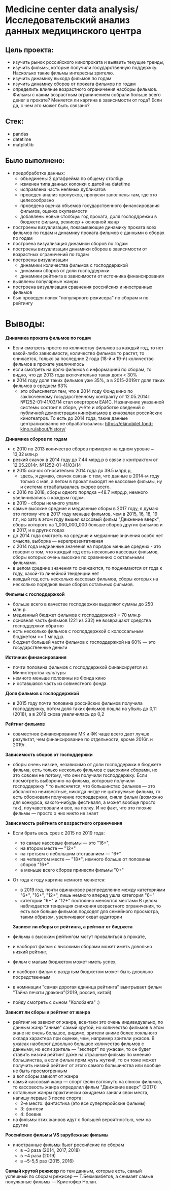 # Medicine center data analysis/ Исследовательский анализ данных медицинского центра

## Цель проекта:
* изучить рынок российского кинопроката и выявить текущие тренды,
* изучить фильмы, которые получили государственную поддержку. Насколько такие фильмы интересны зрителю.
* изучить динамику выхода фильмов по годам
* изучить динамику сборов от проката фильмов по годам
* определить влияние возрастного ограничения насборы фильмов. Фильмы с каким возрастным ограничением собрали больше всего денег в прокате? Меняется ли картина в зависимости от года? Если да, с чем это может быть связано?

## Стек:
* pandas
* datetime
* matplotlib

## Было выполнено:
* предобработка данных:
  * объединены 2 датафрейма по общему столбцу
  * изменен типа данных колонки с датой на datetime
  * исправлена часть неявных дубликатов
  * проведен анализ пропусков, пропуски заполнены там, где это целесообразно
  * проведена оценка объемов государственного финансирования фильмов, оценка окупаемости
  * добавлены новые столбцы: год проката, доля господдрежки в бюджете фильма, режисер + основной жанр
* построены визуализации, показывающие динамику проката всех фильмов по годам и динамику проката фильмов с данными о сборах по годам
* построена визуализация динамики сборов по годам
* построены визуализации динамики сборов в зависимости от возрастных ограничений по годам
* построены визуализации 
  * динамики количества фильмов с господдержкой
  * динамики сборов от доли господдержки
  * динамики рейтинга в зависимости от источника финансирования
* выявлены популярные жанры
* построена визуализация сравнения российских и иностранных фильмов
* был проведен поиск "популярного режисера" по сборам и по рейтингу

# Выводы:
**Динамика проката фильмов по годам**
* Если смотреть просто по количеству фильмов за каждый год, то нет какой-либо зависимости, количество фильмов то растет, то снижается, только за последние 2 года (18-й и 19-й) количество фильмов в прокате увеличилось
* если смотреть на долю фильмов с информацией по сборам, то видно, что до 2013 года включительно такая доля < 30%
* в 2014 году доля таких фильмов уже 35%, а в 2015-2019гг доля таких фильмов в среднем 63%
   - это объясняется тем, что в 2014 году Фонд кино по заключенному государственному контракту от 12.05.2014г. №1252-01-41/03/14 стал опертором ЕАИС. Назначение указанной системы состоит в сборе, учёте и обработке сведений о публичной демонстрации кинофильмов в кинозалах российских кинотеатров. То есть до 2014 года, такие данные централизованно не обрабатывались: https://ekinobilet.fond-kino.ru/about/history/

**Динамика сборов по годам**
* с 2010 по 2013 количество сборов примерно на одном уровне ~ 13,32 млн.р
* резкий скачок в 2014 году до 7.44 млрд.р в связи с контрактом от 12.05.2014г. №1252-01-41/03/14
* в 2015 скачок относительно 2014 года до 39.5 млрд.р,
  - здесь, я думаю, скачок связан с тем, что данные в 2014-м году только с мая, а летом в прокат выходят не кассовые фильмы, ну и система отрабатывалась скорее всего.
* с 2016 по 2018, сборы одного порядка ~48.7 млрд.р, немного увеличивались с каждым годом.
* в 2019 - сборы немного упали
* самые высокие средние и медианные сборы в 2017 году, я думаю это потому что в 2017 году меньше фильмов, чем в 2015, 16, 18, 19 г.г., но зато в этом году вышел кассовый фильм "Движение вверх", сборы которого на 1_000_000_000 больше сборов других фильмов и в 2017, и в других годах
* до 2014 года смотреть на средние и медианные значения особо нет смысла, выборка — нерепрезентативная
* с 2014 года медианные значения на порядок меньше средних - это говорит о том, что каждый год есть несколько кассовых фильмов, сборы которых очень высокие по сравнению с остальными фильмами.
* в целом средние значения то снижаются, то поднимаются от года к году, какой-то линейной тенденции нет
* каждый год есть несколько кассовых фильмов, сборы которых на несколько порядков выше сборов остальных фильмов.


**Фильмы с господдержкой** 
* больше всего в качестве господержки выделяют суммы до 250 млн.р.
* медианный бюджет фильмов с господдержкой = 70 млн.р
* основная часть фильмов (221 из 332) не возвращают средства господдержки обратно
* есть несколько фильмов с господдержкой с колоссальным бюджетом >= 1 млрд.р.
* бюджет большей части фильмов с господдержкой на 60% — это государственные деньги

**Источник финансирования**
  - почти половина фильмов с господдержкой финансируется из Министерства культуры 
  - немного меньше половины из Фонда кино
  - и оставшаяся часть из совместного фонда
  
**Доля фильмов с господдержкой**
  - в 2015 году почти половина российских фильмов получила господдержку, потом доля таких фильмов пошла на убыль до 0,11 (2018), а в 2019 снова увеличилась до 0,2
  
**Рейтинг фильмов**  
  - совместное финансирование МК и ФК чаще всего дает лучше результат, чем финансирование по отдельности, кроме 2016г. и 2019г.
  

**Зависимость сборов от господдержки**
* сборы очень низкие, независимо от доли господдержки в бюджете фильма, есть только несколько фильмов с высокими сборами, но это совсем не потому, что они получили господдержку. Если посмотреть выборочно на фильмы, котороые получили господдержку * то выясняется, что большинство фильмов — это абсолютно неизвестные, никогда нигде не цитируемые фильмы, то есть обосновали получение господдержки, сняли фильм (возможно для конкурса, какого-нибудь фестиваля, а может вообще просто так), поучавствовали и все, на полку. И не факт, что это плохие фильмы — просто о них никто не знает


**Зависимость рейтинга от возрастного ограничения**
* Если брать весь срез с 2015 по 2019 года:
  - то самые кассовые фильмы — это "16+",
  - на втором месте — "12+"
  - на третьем с небольшим отставанием — "6+"
  - на четвертом месте — "18+", немного больше от половины сборов "16+"
  - а меньше всего сборов принесли фильмы "0+"
* От года к году картина немного меняется:
  - в 2019 год, почти одинаковое распределение между категориями "6+", "16+", "12+", лишь немного вперед ушла категория "6+"
  - категории "6+" и "12+" постоянно меняются местами
В целом наблюдается тенденция снижения возрастного ограничения, то есть все больше фильмов подходят для семейного просмотра, таким образом, увеличивают охват аудитории
  
  **Зависят ли сборы от рейтинга, а рейтинг от бюджета**


* фильмы с высоким рейтингом могут провалиться в прокате,
* и наоборот фильм с высокими сборами может иметь довольно низкий рейтинг,
* фильм с малым бюджетом может иметь успех,
* и наоборот фильм с раздутым бюджетом может быть довольно посредственным
* в номинации "самая дорогая единица рейтинга" выигрывает фильм "Тайна печати дракона"(2019, россия, китай)
* пойду смотреть с сыном "Колобанга" :)

**Зависят ли сборы и рейтинг от жанра**

* рейтинг не зависит от жанра, все-таки это очень индивидуально, по данным жанр "аниме" самый крутой, но количество фильмов в этом жане не очень большое, видимо, зрители аниме более лояльного склада характера при оценке, чем, например зрители ужасов. В ужасах наоборот довольно большое количество фильмов с данными, но если зритель — "эксперт" по ужасам, то он будет ставить низкий рейтинг даже на страшные фильмы по мнению большинства, а если фильм прям жуть жуткий, то он тоже может получить низкий рейтинг от этого самого большинства или вообще не быть просмотренным
* а вот сборы зависят от жанра
* самый кассовый жанр — спорт (если взглянуть на список фильмов, то кассовость жанра определил фильм "Движение вверх" (2017))
* остальные жанры практически ожидаемо заняли свои места, напишу первые 3 после спорта:
  - 2-е место: фантастика (это все супергеройские фильмы)
  - 3: фэнтези
  - 4: боевик
* на фильмы этих жанров идут с большей вероятностью, чем на другие 

**Российские фильмы VS зарубежные фильмы**
* иностранные фильмы бьют российские по сборам 
  * в ~3 раза (2014, 2017, 2018)
  * в ~4 раза (2019)
  * в ~5-5,5 раз (2015, 2016) 

**Самый крутой режисер** по тем данным, которые есть, самый успешный по сборам режисер — Т.Бекмамбетов, а снимает самые популярные фильмы — Кристофер Нолан.
